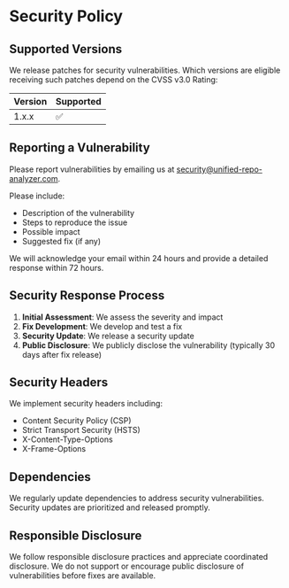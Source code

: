 # Security Policy

## Supported Versions

We release patches for security vulnerabilities. Which versions are eligible receiving such patches depend on the CVSS v3.0 Rating:

| Version | Supported          |
| ------- | ------------------ |
| 1.x.x   | :white_check_mark: |

## Reporting a Vulnerability

Please report vulnerabilities by emailing us at [security@unified-repo-analyzer.com](mailto:security@unified-repo-analyzer.com).

Please include:
- Description of the vulnerability
- Steps to reproduce the issue
- Possible impact
- Suggested fix (if any)

We will acknowledge your email within 24 hours and provide a detailed response within 72 hours.

## Security Response Process

1. **Initial Assessment**: We assess the severity and impact
2. **Fix Development**: We develop and test a fix
3. **Security Update**: We release a security update
4. **Public Disclosure**: We publicly disclose the vulnerability (typically 30 days after fix release)

## Security Headers

We implement security headers including:
- Content Security Policy (CSP)
- Strict Transport Security (HSTS)
- X-Content-Type-Options
- X-Frame-Options

## Dependencies

We regularly update dependencies to address security vulnerabilities. Security updates are prioritized and released promptly.

## Responsible Disclosure

We follow responsible disclosure practices and appreciate coordinated disclosure. We do not support or encourage public disclosure of vulnerabilities before fixes are available.

